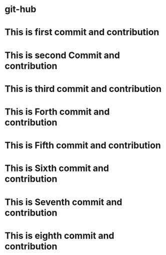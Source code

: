 # git-hub
# This is first commit and contribution
# This is second Commit and contribution
# This is third commit and contribution
# This is Forth commit and contribution
# This is Fifth commit and contribution
# This is Sixth commit and contribution
# This is Seventh commit and contribution
# This is eighth commit and contribution

